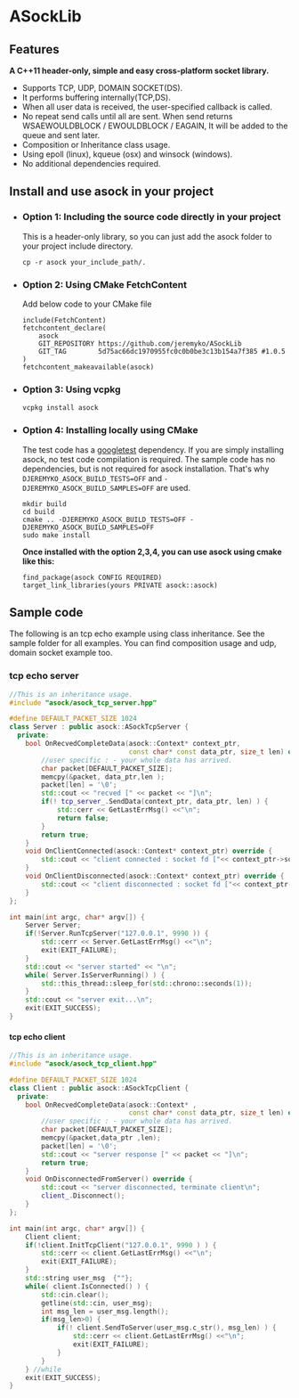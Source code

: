 # ASockLib

## Features

**A C++11 header-only, simple and easy cross-platform socket library.**

- Supports TCP, UDP, DOMAIN SOCKET(DS).
- It performs buffering internally(TCP,DS).
- When all user data is received, the user-specified callback is called.
- No repeat send calls until all are sent. When send returns
WSAEWOULDBLOCK / EWOULDBLOCK / EAGAIN, It will be added to the queue and sent later.
- Composition or Inheritance class usage.
- Using epoll (linux), kqueue (osx) and winsock (windows).
- No additional dependencies required.

## Install and use asock in your project

- ### Option 1: Including the source code directly in your project  

  This is a header-only library, so you can just add the asock folder
  to your project include directory.

  ```
  cp -r asock your_include_path/.
  ```
  
- ### Option 2: Using CMake FetchContent  

  Add below code to your CMake file

  ```
  include(FetchContent)
  fetchcontent_declare(
      asock
      GIT_REPOSITORY https://github.com/jeremyko/ASockLib
      GIT_TAG        5d75ac66dc1970955fc0c0b0be3c13b154a7f385 #1.0.5
  )
  fetchcontent_makeavailable(asock)
  ```
  
- ### Option 3: Using vcpkg

  ```
  vcpkg install asock
  ```
  
- ### Option 4: Installing locally using CMake

  The test code has a [googletest](https://github.com/google/googletest) dependency.
  If you are simply installing asock, no test code compilation is required.
  The sample code has no dependencies, but is not required for asock installation.
  That's why `DJEREMYKO_ASOCK_BUILD_TESTS=OFF`
  and `-DJEREMYKO_ASOCK_BUILD_SAMPLES=OFF` are used.

  ```
  mkdir build
  cd build
  cmake .. -DJEREMYKO_ASOCK_BUILD_TESTS=OFF -DJEREMYKO_ASOCK_BUILD_SAMPLES=OFF
  sudo make install
  ```

  **Once installed with the option 2,3,4, you can use asock using cmake like this:**

  ```
  find_package(asock CONFIG REQUIRED)
  target_link_libraries(yours PRIVATE asock::asock)
  ```

## Sample code
The following is an tcp echo example using class inheritance. See the sample folder for all examples. 
You can find composition usage and udp, domain socket example too.

### tcp echo server

```cpp
//This is an inheritance usage.  
#include "asock/asock_tcp_server.hpp"

#define DEFAULT_PACKET_SIZE 1024
class Server : public asock::ASockTcpServer {
  private:
    bool OnRecvedCompleteData(asock::Context* context_ptr,
                              const char* const data_ptr, size_t len) override {
        //user specific : - your whole data has arrived.
        char packet[DEFAULT_PACKET_SIZE];
        memcpy(&packet, data_ptr,len );
        packet[len] = '\0';
        std::cout << "recved [" << packet << "]\n";
        if(! tcp_server_.SendData(context_ptr, data_ptr, len) ) {
            std::cerr << GetLastErrMsg() <<"\n"; 
            return false;
        }
        return true;
    }
    void OnClientConnected(asock::Context* context_ptr) override {
        std::cout << "client connected : socket fd ["<< context_ptr->socket <<"]\n";
    }
    void OnClientDisconnected(asock::Context* context_ptr) override {
        std::cout << "client disconnected : socket fd ["<< context_ptr->socket <<"]\n";
    }
};

int main(int argc, char* argv[]) {
    Server Server; 
    if(!Server.RunTcpServer("127.0.0.1", 9990 )) {
        std::cerr << Server.GetLastErrMsg() <<"\n"; 
        exit(EXIT_FAILURE);
    }
    std::cout << "server started" << "\n";
    while( Server.IsServerRunning() ) {
        std::this_thread::sleep_for(std::chrono::seconds(1));
    }
    std::cout << "server exit...\n";
    exit(EXIT_SUCCESS);
}

```

#### tcp echo client

```cpp
//This is an inheritance usage.  
#include "asock/asock_tcp_client.hpp"

#define DEFAULT_PACKET_SIZE 1024
class Client : public asock::ASockTcpClient {
  private:
    bool OnRecvedCompleteData(asock::Context* ,
                              const char* const data_ptr, size_t len) override {
        //user specific : - your whole data has arrived.
        char packet[DEFAULT_PACKET_SIZE];
        memcpy(&packet,data_ptr ,len);
        packet[len] = '\0';
        std::cout << "server response [" << packet << "]\n";
        return true;
    }
    void OnDisconnectedFromServer() override {
        std::cout << "server disconnected, terminate client\n";
        client_.Disconnect();
    }
};

int main(int argc, char* argv[]) {
    Client client;
    if(!client.InitTcpClient("127.0.0.1", 9990 ) ) {
        std::cerr << client.GetLastErrMsg() <<"\n"; 
        exit(EXIT_FAILURE);
    }
    std::string user_msg  {""}; 
    while( client.IsConnected() ) {
        std::cin.clear();
        getline(std::cin, user_msg); 
        int msg_len = user_msg.length();
        if(msg_len>0) {
            if(! client.SendToServer(user_msg.c_str(), msg_len) ) {
                std::cerr << client.GetLastErrMsg() <<"\n"; 
                exit(EXIT_FAILURE);
            }
        }
    } //while
    exit(EXIT_SUCCESS);
}
```
